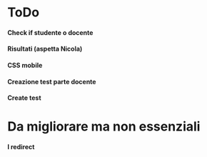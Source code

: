 # ToDo


#### Check if studente o docente

#### Risultati (aspetta Nicola)

#### CSS mobile

#### Creazione test parte docente
#### Create test


# Da migliorare ma non essenziali
#### I redirect
